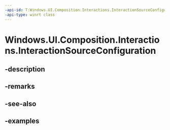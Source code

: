 ```yaml
---
-api-id: T:Windows.UI.Composition.Interactions.InteractionSourceConfiguration
-api-type: winrt class
---
```


<!-- Class syntax.
public class InteractionSourceConfiguration : CompositionObject, CompositionObject
-->

# Windows.UI.Composition.Interactions.InteractionSourceConfiguration

## -description

## -remarks

## -see-also

## -examples


